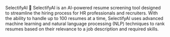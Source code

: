 SelectifyAI 🚀
SelectifyAI is an AI-powered resume screening tool designed to streamline the hiring process for HR professionals and recruiters. With the ability to handle up to 100 resumes at a time, SelectifyAI uses advanced machine learning and natural language processing (NLP) techniques to rank resumes based on their relevance to a job description and required skills.

